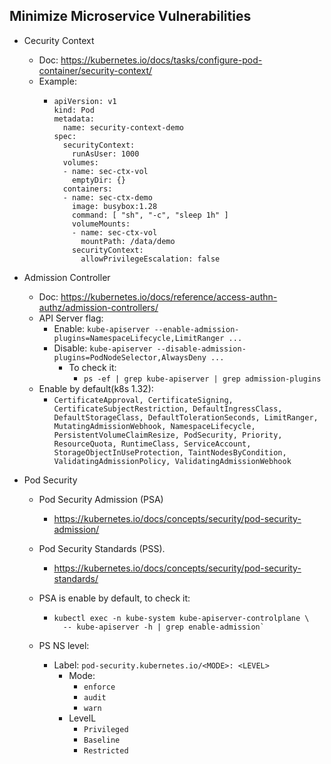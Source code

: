 ## Minimize Microservice Vulnerabilities

- Cecurity Context
  - Doc: <https://kubernetes.io/docs/tasks/configure-pod-container/security-context/>
  - Example:
    - ```
      apiVersion: v1
      kind: Pod
      metadata:
        name: security-context-demo
      spec:
        securityContext:
          runAsUser: 1000
        volumes:
        - name: sec-ctx-vol
          emptyDir: {}
        containers:
        - name: sec-ctx-demo
          image: busybox:1.28
          command: [ "sh", "-c", "sleep 1h" ]
          volumeMounts:
          - name: sec-ctx-vol
            mountPath: /data/demo
          securityContext:
            allowPrivilegeEscalation: false
      ```

- Admission Controller
  - Doc: <https://kubernetes.io/docs/reference/access-authn-authz/admission-controllers/>
  - API Server flag:
    - Enable: `kube-apiserver --enable-admission-plugins=NamespaceLifecycle,LimitRanger ...`
    - Disable: `kube-apiserver --disable-admission-plugins=PodNodeSelector,AlwaysDeny ...`
      - To check it:
        - `ps -ef | grep kube-apiserver | grep admission-plugins`
  - Enable by default(k8s 1.32):
    - `CertificateApproval, CertificateSigning, CertificateSubjectRestriction, DefaultIngressClass, DefaultStorageClass, DefaultTolerationSeconds, LimitRanger, MutatingAdmissionWebhook, NamespaceLifecycle, PersistentVolumeClaimResize, PodSecurity, Priority, ResourceQuota, RuntimeClass, ServiceAccount, StorageObjectInUseProtection, TaintNodesByCondition, ValidatingAdmissionPolicy, ValidatingAdmissionWebhook`


- Pod Security
  - Pod Security Admission (PSA)
    - <https://kubernetes.io/docs/concepts/security/pod-security-admission/>
  - Pod Security Standards (PSS).
    - <https://kubernetes.io/docs/concepts/security/pod-security-standards/>
  
  - PSA is enable by default, to check it:
    - ```
      kubectl exec -n kube-system kube-apiserver-controlplane \
        -- kube-apiserver -h | grep enable-admission`
      ```
  - PS NS level:
    - Label: `pod-security.kubernetes.io/<MODE>: <LEVEL>`
      - Mode:
        - `enforce`
        - `audit`
        - `warn`
      - LevelL
        - `Privileged`
        - `Baseline`
        - `Restricted`

